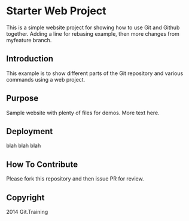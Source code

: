 # Starter Web Project

This is a simple website project for showing
how to use Git and Github together. Adding a line for rebasing example, then more changes from myfeature branch.

## Introduction
This example is to show different parts
of the Git repository and various commands
using a web project.

## Purpose

Sample website with plenty of files for demos. More text here.

## Deployment
blah blah blah
## How To Contribute

Please fork this repository and then issue PR for review.

## Copyright

2014 Git.Training